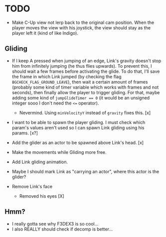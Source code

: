 # TODO

-   Make C-Up view not lerp back to the original cam position.
    When the player moves the view with his joystick, the view
    should stay as the player left it (kind of like Indigo).

## Gliding

-   If I keep A pressed when jumping of an edge, Link's gravity
    doesn't stop him from infinitely jumping (he thus flies upwards).
    To prevent this, I should wait a few frames before activating
    the glide. To do that, I'll save the frame in which Link jumped
    (by checking the flag `BGCHECK_FLAG_GROUND_LEAVE`), then wait a certain
    amount of frames (probably some kind of timer variable which works with
    frames and not seconds), then finally allow the player to trigger gliding.
    For that, maybe adding some kind of `jumpGlideTimer == 0` (it would be an unsigned
    integer sooo I don't need the `<=` operator).
    -   Nevermind. Using `minVelocityY` instead of `gravity` fixes this. [x]

-   I want to be able to spawn the player gliding. I must check which param's
    values aren't used so I can spawn Link gliding using his params. [x?]
-   Add the glider as an actor to be spawned above Link's head. [x]
-   Make the movements while Gliding more free.
-   Add Link gliding animation.
-   Maybe I should mark Link as "carrying an actor", where this actor
    is the glider?

-   Remove Link's face
    - Removed his eyes [X]

## Hmm?
-   I really gotta see why F3DEX3 is so cool...
-   I also REALLY should check if decomp is better...
    
